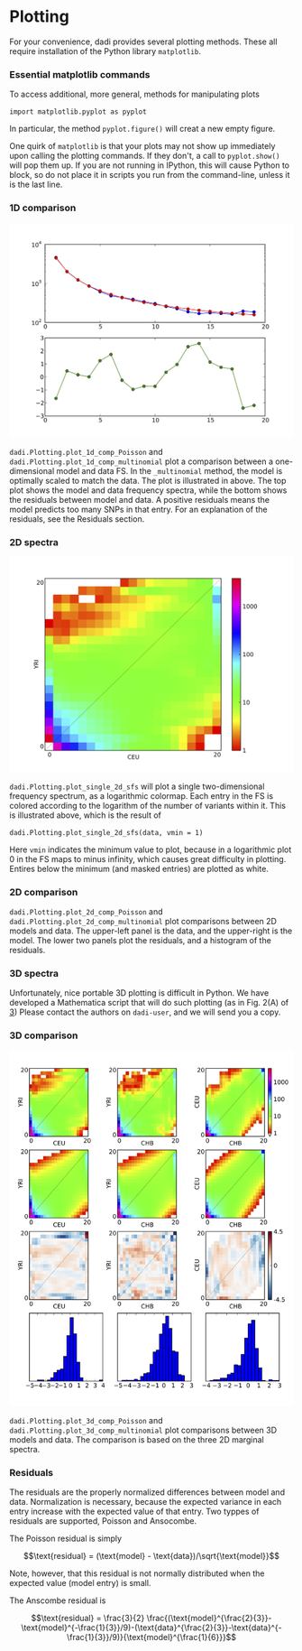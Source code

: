 # Plotting

For your convenience, dadi provides several plotting methods. These all require installation of the Python library `matplotlib`.

### Essential matplotlib commands

To access additional, more general, methods for manipulating plots

	import matplotlib.pyplot as pyplot

In particular, the method `pyplot.figure()` will creat a new empty figure.

One quirk of `matplotlib` is that your plots may not show up immediately upon calling the plotting commands. If they don't, a call to `pyplot.show()` will pop them up. If you are not running in IPython, this will cause Python to block, so do not place it in scripts you run from the command-line, unless it is the last line.

### 1D comparison

![1D comparison example](1d_comp.png)

`dadi.Plotting.plot_1d_comp_Poisson` and `dadi.Plotting.plot_1d_comp_multinomial` plot a comparison between a one-dimensional model and data FS. In the `_multinomial` method, the model is optimally scaled to match the data. The plot is illustrated in above. The top plot shows the model and data frequency spectra, while the bottom shows the residuals between model and data. A positive residuals means the model predicts too many SNPs in that entry. For an explanation of the residuals, see the Residuals section.

### 2D spectra

![2D SFS example](2d_single.png)

`dadi.Plotting.plot_single_2d_sfs` will plot a single two-dimensional frequency spectrum, as a logarithmic colormap. Each entry in the FS is colored according to the logarithm of the number of variants within it. This is illustrated above, which is the result of 

	dadi.Plotting.plot_single_2d_sfs(data, vmin = 1)

Here `vmin` indicates the minimum value to plot, because in  a logarithmic plot 0 in the FS maps to minus infinity, which causes great difficulty in plotting. Entires below the minimum (and masked entries) are plotted as white.

### 2D comparison

`dadi.Plotting.plot_2d_comp_Poisson` and `dadi.Plotting.plot_2d_comp_multinomial` plot comparisons between 2D models and data.
The upper-left panel is the data, and the upper-right is the model. The lower two panels plot the residuals, and a histogram of the residuals.

### 3D spectra

Unfortunately, nice portable 3D plotting is difficult in Python. We have developed a Mathematica script that will do such plotting (as in Fig. 2(A) of [3](./references.md)) Please contact the authors on `dadi-user`, and we will send you a copy.

### 3D comparison

![3D SFS comparison example](3d_comp.png)

`dadi.Plotting.plot_3d_comp_Poisson` and `dadi.Plotting.plot_3d_comp_multinomial` plot comparisons between 3D models and data. The comparison is based on the three 2D marginal spectra.

### Residuals

The residuals are the properly normalized differences between model and data. Normalization is necessary, because the expected variance in each entry increase with the expected value of that entry. Two typpes of residuals are supported, Poisson and Ansocombe.

The Poisson residual is simply

$$\text{residual} = (\text{model} - \text{data})/\sqrt{\text{model}}$$

Note, however, that this residual is not normally distributed when the expected value (model entry) is small.

The Anscombe residual is

$$\text{residual} = \frac{3}{2} \frac{(\text{model}^{\frac{2}{3}}-\text{model}^{-\frac{1}{3}}/9)-(\text{data}^{\frac{2}{3}}-\text{data}^{-\frac{1}{3}}/9)}{\text{model}^{\frac{1}{6}}}$$
